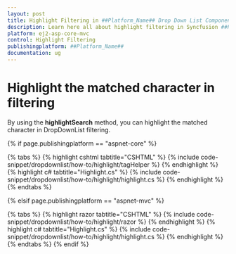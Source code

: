 ```yaml
---
layout: post
title: Highlight Filtering in ##Platform_Name## Drop Down List Component
description: Learn here all about highlight filtering in Syncfusion ##Platform_Name## Drop Down List component of Syncfusion Essential JS 2 and more.
platform: ej2-asp-core-mvc
control: Highlight Filtering
publishingplatform: ##Platform_Name##
documentation: ug
---
```



# Highlight the matched character in filtering

By using the **highlightSearch** method, you can highlight the matched character in DropDownList filtering.

{% if page.publishingplatform == "aspnet-core" %}

{% tabs %}
{% highlight cshtml tabtitle="CSHTML" %}
{% include code-snippet/dropdownlist/how-to/highlight/tagHelper %}
{% endhighlight %}
{% highlight c# tabtitle="Highlight.cs" %}
{% include code-snippet/dropdownlist/how-to/highlight/highlight.cs %}
{% endhighlight %}
{% endtabs %}

{% elsif page.publishingplatform == "aspnet-mvc" %}

{% tabs %}
{% highlight razor tabtitle="CSHTML" %}
{% include code-snippet/dropdownlist/how-to/highlight/razor %}
{% endhighlight %}
{% highlight c# tabtitle="Highlight.cs" %}
{% include code-snippet/dropdownlist/how-to/highlight/highlight.cs %}
{% endhighlight %}
{% endtabs %}
{% endif %}

